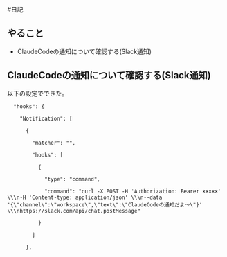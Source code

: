 #日記 

## やること
- ClaudeCodeの通知について確認する(Slack通知)

## ClaudeCodeの通知について確認する(Slack通知)

以下の設定でできた。

```
  "hooks": {

    "Notification": [

      {

        "matcher": "",

        "hooks": [

          {

            "type": "command",

            "command": "curl -X POST -H 'Authorization: Bearer ×××××' \\\n-H 'Content-type: application/json' \\\n--data '{\"channel\":\"workspace\",\"text\":\"ClaudeCodeの通知だよ〜\"}' \\\nhttps://slack.com/api/chat.postMessage"

          }

        ]

      },
```